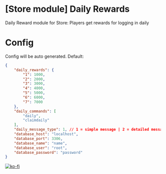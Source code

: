 # [Store module] Daily Rewards
Daily Reward module for Store: Players get rewards for logging in daily

# Config
Config will be auto generated. Default:
```json
{
    "daily_rewards": {
        "1": 1000,
        "2": 2000,
        "3": 3000,
        "4": 4000,
        "5": 5000,
        "6": 6000,
        "7": 7000
    },
    "daily_commands": [
        "daily",
        "claimdaily"
    ],
    "daily_message_type": 1, // 1 = simple message | 2 = detailed message
    "database_host": "localhost",
    "database_port": 3306,
    "database_name": "name",
    "database_user": "root",
    "database_password": "password"
}
```
[![ko-fi](https://ko-fi.com/img/githubbutton_sm.svg)](https://ko-fi.com/L4L611665R)
